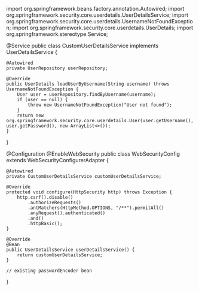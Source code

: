import org.springframework.beans.factory.annotation.Autowired;
import org.springframework.security.core.userdetails.UserDetailsService;
import org.springframework.security.core.userdetails.UsernameNotFoundException;
import org.springframework.security.core.userdetails.UserDetails;
import org.springframework.stereotype.Service;

@Service
public class CustomUserDetailsService implements UserDetailsService {

    @Autowired
    private UserRepository userRepository;

    @Override
    public UserDetails loadUserByUsername(String username) throws UsernameNotFoundException {
        User user = userRepository.findByUsername(username);
        if (user == null) {
            throw new UsernameNotFoundException("User not found");
        }
        return new org.springframework.security.core.userdetails.User(user.getUsername(), user.getPassword(), new ArrayList<>());
    }
}

@Configuration
@EnableWebSecurity
public class WebSecurityConfig extends WebSecurityConfigurerAdapter {

    @Autowired
    private CustomUserDetailsService customUserDetailsService;

    @Override
    protected void configure(HttpSecurity http) throws Exception {
        http.csrf().disable()
            .authorizeRequests()
            .antMatchers(HttpMethod.OPTIONS, "/**").permitAll()
            .anyRequest().authenticated()
            .and()
            .httpBasic();
    }

    @Override
    @Bean
    public UserDetailsService userDetailsService() {
        return customUserDetailsService;
    }

    // existing passwordEncoder bean
}